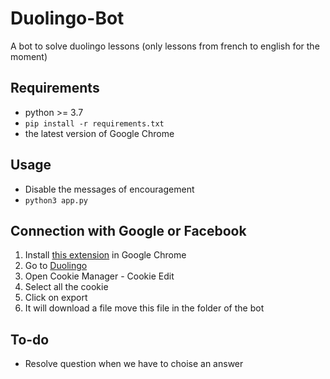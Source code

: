 # Duolingo-Bot
A bot to solve duolingo lessons (only lessons from french to english for the moment)

## Requirements
* python >= 3.7
* `pip install -r requirements.txt`
* the latest version of Google Chrome

## Usage
* Disable the messages of encouragement
* `python3 app.py`

## Connection with Google or Facebook
1. Install [this extension](https://chrome.google.com/webstore/detail/cookiemanager-cookie-edit/hdhngoamekjhmnpenphenpaiindoinpo) in Google Chrome
2. Go to [Duolingo](www.duolingo.com)
3. Open Cookie Manager - Cookie Edit
4. Select all the cookie
5. Click on export
6. It will download a file move this file in the folder of the bot

## To-do
* Resolve question when we have to choise an answer
